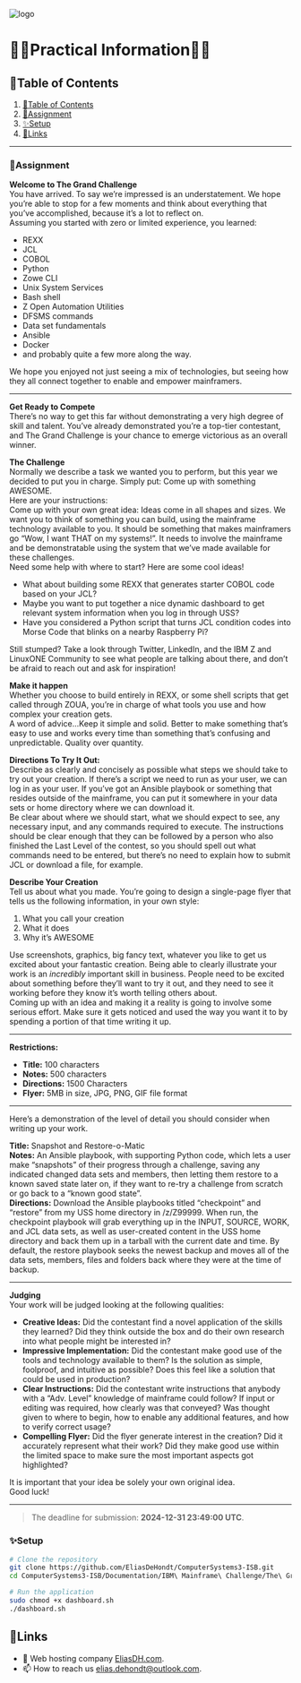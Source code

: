 ![logo](https://eliasdh.com/assets/media/images/logo-github.png)

# 💙🤍Practical Information🤍💙

## 📘Table of Contents

1. [📘Table of Contents](#📘table-of-contents)
2. [📝Assignment](#📝assignment)
3. [✨Setup](#✨setup)
4. [🔗Links](#🔗links)

---

### 📝Assignment

**Welcome to The Grand Challenge**  
You have arrived. To say we’re impressed is an understatement. We hope you’re able to stop for a few moments and think about everything that you’ve accomplished, because it’s a lot to reflect on.  
Assuming you started with zero or limited experience, you learned:  
- REXX  
- JCL  
- COBOL  
- Python  
- Zowe CLI  
- Unix System Services  
- Bash shell  
- Z Open Automation Utilities  
- DFSMS commands  
- Data set fundamentals  
- Ansible  
- Docker  
- and probably quite a few more along the way.  

We hope you enjoyed not just seeing a mix of technologies, but seeing how they all connect together to enable and empower mainframers.

---

**Get Ready to Compete**  
There’s no way to get this far without demonstrating a very high degree of skill and talent. You’ve already demonstrated you’re a top-tier contestant, and The Grand Challenge is your chance to emerge victorious as an overall winner.

**The Challenge**  
Normally we describe a task we wanted you to perform, but this year we decided to put you in charge. Simply put: Come up with something AWESOME.  
Here are your instructions:  
Come up with your own great idea: Ideas come in all shapes and sizes. We want you to think of something you can build, using the mainframe technology available to you. It should be something that makes mainframers go “Wow, I want THAT on my systems!”. It needs to involve the mainframe and be demonstratable using the system that we’ve made available for these challenges.  
Need some help with where to start? Here are some cool ideas!  
- What about building some REXX that generates starter COBOL code based on your JCL?  
- Maybe you want to put together a nice dynamic dashboard to get relevant system information when you log in through USS?  
- Have you considered a Python script that turns JCL condition codes into Morse Code that blinks on a nearby Raspberry Pi?

Still stumped? Take a look through Twitter, LinkedIn, and the IBM Z and LinuxONE Community to see what people are talking about there, and don’t be afraid to reach out and ask for inspiration!

**Make it happen**  
Whether you choose to build entirely in REXX, or some shell scripts that get called through ZOUA, you’re in charge of what tools you use and how complex your creation gets.  
A word of advice...Keep it simple and solid. Better to make something that’s easy to use and works every time than something that’s confusing and unpredictable. Quality over quantity.

**Directions To Try It Out:**  
Describe as clearly and concisely as possible what steps we should take to try out your creation. If there’s a script we need to run as your user, we can log in as your user. If you’ve got an Ansible playbook or something that resides outside of the mainframe, you can put it somewhere in your data sets or home directory where we can download it.  
Be clear about where we should start, what we should expect to see, any necessary input, and any commands required to execute. The instructions should be clear enough that they can be followed by a person who also finished the Last Level of the contest, so you should spell out what commands need to be entered, but there’s no need to explain how to submit JCL or download a file, for example.

**Describe Your Creation**  
Tell us about what you made. You’re going to design a single-page flyer that tells us the following information, in your own style:  
1. What you call your creation  
2. What it does  
3. Why it’s AWESOME  

Use screenshots, graphics, big fancy text, whatever you like to get us excited about your fantastic creation. Being able to clearly illustrate your work is an *incredibly* important skill in business. People need to be excited about something before they’ll want to try it out, and they need to see it working before they know it’s worth telling others about.  
Coming up with an idea and making it a reality is going to involve some serious effort. Make sure it gets noticed and used the way you want it to by spending a portion of that time writing it up.

---

**Restrictions:**  
- **Title:** 100 characters  
- **Notes:** 500 characters  
- **Directions:** 1500 Characters  
- **Flyer:** 5MB in size, JPG, PNG, GIF file format  

---

Here’s a demonstration of the level of detail you should consider when writing up your work.

**Title:** Snapshot and Restore-o-Matic  
**Notes:** An Ansible playbook, with supporting Python code, which lets a user make “snapshots” of their progress through a challenge, saving any indicated changed data sets and members, then letting them restore to a known saved state later on, if they want to re-try a challenge from scratch or go back to a “known good state”.  
**Directions:** Download the Ansible playbooks titled “checkpoint” and “restore” from my USS home directory in /z/Z99999. When run, the checkpoint playbook will grab everything up in the INPUT, SOURCE, WORK, and JCL data sets, as well as user-created content in the USS home directory and back them up in a tarball with the current date and time. By default, the restore playbook seeks the newest backup and moves all of the data sets, members, files and folders back where they were at the time of backup.

---

**Judging**  
Your work will be judged looking at the following qualities:  
- **Creative Ideas:** Did the contestant find a novel application of the skills they learned? Did they think outside the box and do their own research into what people might be interested in?  
- **Impressive Implementation:** Did the contestant make good use of the tools and technology available to them? Is the solution as simple, foolproof, and intuitive as possible? Does this feel like a solution that could be used in production?  
- **Clear Instructions:** Did the contestant write instructions that anybody with a “Adv. Level” knowledge of mainframe could follow? If input or editing was required, how clearly was that conveyed? Was thought given to where to begin, how to enable any additional features, and how to verify correct usage?  
- **Compelling Flyer:** Did the flyer generate interest in the creation? Did it accurately represent what their work? Did they make good use within the limited space to make sure the most important aspects got highlighted?  

It is important that your idea be solely your own original idea.  
Good luck!

---

> The deadline for submission: **2024-12-31 23:49:00 UTC**.

### ✨Setup

```bash
# Clone the repository
git clone https://github.com/EliasDeHondt/ComputerSystems3-ISB.git
cd ComputerSystems3-ISB/Documentation/IBM\ Mainframe\ Challenge/The\ Grand\ Challenge/

# Run the application
sudo chmod +x dashboard.sh
./dashboard.sh
```

## 🔗Links
- 👯 Web hosting company [EliasDH.com](https://eliasdh.com).
- 📫 How to reach us [elias.dehondt@outlook.com](mailto:elias.dehondt@outlook.com).